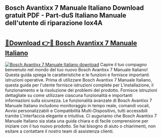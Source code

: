 ## Bosch Avantixx 7 Manuale Italiano Download gratuit PDF - Part-duS Italiano Manuale dell'utente di riparazione Iox4A

# <h2><a href="http://dfd8kpf.blite.top/?on=Bosch+Avantixx+7+Manuale+Italiano">🔗Download 👉🔴 Bosch Avantixx 7 Manuale Italiano</a></h2>

[![Bosch Avantixx 7 Manuale Italiano download](https://i.imgur.com/lujVjoI.png)](http://dfd8kpf.blite.top/?on=Bosch+Avantixx+7+Manuale+Italiano)
Capire il tuo compagno benvenuto nel mondo del tuo nuovo Bosch Avantixx 7 Manuale Italiano! Questa guida spiega le caratteristiche e le funzioni e fornisce importanti istruzioni operative. Prima di utilizzare Bosch Avantixx 7 Manuale Italiano, questa guida per l'utente fornisce istruzioni complete per L'installazione, il funzionamento e la risoluzione dei problemi del prodotto. Fornisce istruzioni dettagliate su come utilizzare ciascuna funzionalità e importanti informazioni sulla sicurezza. Le funzionalità avanzate di Bosch Avantixx 7 Manuale Italiano includono monitoraggio in tempo reale, comandi vocali, Avvisi personalizzabili e Compatibilità Multi-Dispositivo, tutti accessibili tramite L'interfaccia elegante e intuitiva. Ci auguriamo che Bosch Avantixx 7 Manuale Italiano sia stata una guida chiara e di facile comprensione per iniziare con il tuo nuovo prodotto. Se hai bisogno di aiuto o chiarimenti, non esitare a contattare il nostro team di assistenza clienti.

